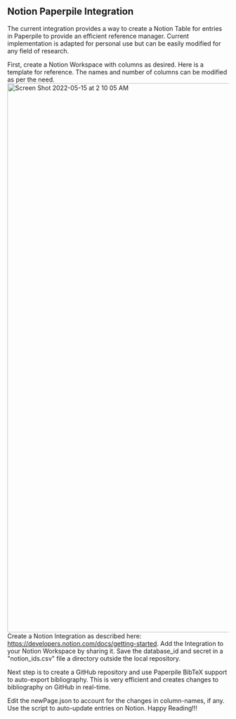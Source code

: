 ## Notion Paperpile Integration
The current integration provides a way to create a Notion Table for entries in Paperpile to provide an efficient reference manager. 
Current implementation is adapted for personal use but can be easily modified for any field of research.

First, create a Notion Workspace with columns as desired. Here is a template for reference. The names and number of columns can be
modified as per the need.
<img width="1250" alt="Screen Shot 2022-05-15 at 2 10 05 AM" src="https://user-images.githubusercontent.com/68425163/168459651-d8ade4c9-8091-4323-bd45-263eda57da2c.png">
Create a Notion Integration as described here: https://developers.notion.com/docs/getting-started. Add the Integration to your Notion 
Workspace by sharing it. Save the database_id and secret in a "notion_ids.csv" file a directory outside the local repository.

Next step is to create a GitHub repository and use Paperpile BibTeX support to auto-export bibliography. This is very efficient and creates changes
to bibliography on GitHub in real-time.

Edit the newPage.json to account for the changes in column-names, if any. Use the script to auto-update entries on Notion. Happy Reading!!!
